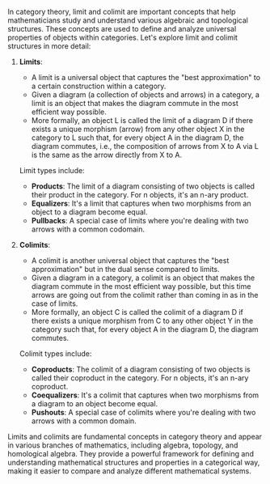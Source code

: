 In category theory, limit and colimit are important concepts that help mathematicians study and understand various algebraic and topological structures. These concepts are used to define and analyze universal properties of objects within categories. Let's explore limit and colimit structures in more detail:

1. **Limits**:
   - A limit is a universal object that captures the "best approximation" to a certain construction within a category.
   - Given a diagram (a collection of objects and arrows) in a category, a limit is an object that makes the diagram commute in the most efficient way possible.
   - More formally, an object L is called the limit of a diagram D if there exists a unique morphism (arrow) from any other object X in the category to L such that, for every object A in the diagram D, the diagram commutes, i.e., the composition of arrows from X to A via L is the same as the arrow directly from X to A.

   Limit types include:
   - **Products**: The limit of a diagram consisting of two objects is called their product in the category. For n objects, it's an n-ary product.
   - **Equalizers**: It's a limit that captures when two morphisms from an object to a diagram become equal.
   - **Pullbacks**: A special case of limits where you're dealing with two arrows with a common codomain.

2. **Colimits**:
   - A colimit is another universal object that captures the "best approximation" but in the dual sense compared to limits.
   - Given a diagram in a category, a colimit is an object that makes the diagram commute in the most efficient way possible, but this time arrows are going out from the colimit rather than coming in as in the case of limits.
   - More formally, an object C is called the colimit of a diagram D if there exists a unique morphism from C to any other object Y in the category such that, for every object A in the diagram D, the diagram commutes.

   Colimit types include:
   - **Coproducts**: The colimit of a diagram consisting of two objects is called their coproduct in the category. For n objects, it's an n-ary coproduct.
   - **Coequalizers**: It's a colimit that captures when two morphisms from a diagram to an object become equal.
   - **Pushouts**: A special case of colimits where you're dealing with two arrows with a common domain.

Limits and colimits are fundamental concepts in category theory and appear in various branches of mathematics, including algebra, topology, and homological algebra. They provide a powerful framework for defining and understanding mathematical structures and properties in a categorical way, making it easier to compare and analyze different mathematical systems.